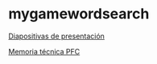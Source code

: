 # mygamewordsearch

[Diapositivas de presentación](https://prezi.com/jlyx1ovas0-m/presentation/)

[Memoria técnica PFC](https://drive.google.com/file/d/1KjA3guHRaIaTImf8p5IimBtVGoT6vuoO/view?usp=sharing)
